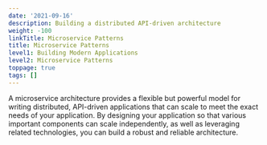 ```yaml
---
date: '2021-09-16'
description: Building a distributed API-driven architecture
weight: -100
linkTitle: Microservice Patterns
title: Microservice Patterns
level1: Building Modern Applications
level2: Microservice Patterns
toppage: true
tags: []
---
```


A microservice architecture provides a flexible but powerful model for writing distributed, API-driven applications that can scale to meet the exact needs of your application. By designing your application so that various important components can scale independently, as well as leveraging related technologies, you can build a robust and reliable architecture.
